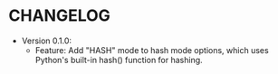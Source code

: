 # CHANGELOG
* Version 0.1.0:
    * Feature: Add "HASH" mode to hash mode options, which uses Python's built-in hash() function for hashing.
